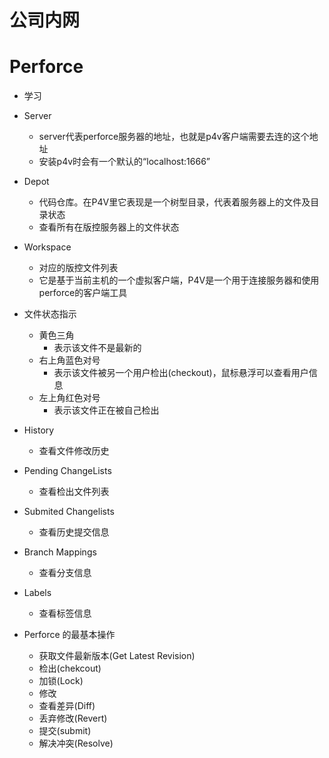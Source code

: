 # 公司内网

# Perforce
- 学习
- Server
  - server代表perforce服务器的地址，也就是p4v客户端需要去连的这个地址
  - 安装p4v时会有一个默认的“localhost:1666”
- Depot
  - 代码仓库。在P4V里它表现是一个树型目录，代表着服务器上的文件及目录状态
  - 查看所有在版控服务器上的文件状态

- Workspace
  - 对应的版控文件列表
  - 它是基于当前主机的一个虚拟客户端，P4V是一个用于连接服务器和使用perforce的客户端工具

- 文件状态指示
  - 黄色三角
    - 表示该文件不是最新的
  - 右上角蓝色对号
    - 表示该文件被另一个用户检出(checkout)，鼠标悬浮可以查看用户信息
  - 左上角红色对号
    - 表示该文件正在被自己检出
- History
  - 查看文件修改历史
- Pending ChangeLists
  - 查看检出文件列表
- Submited Changelists
  -  查看历史提交信息
- Branch Mappings
  - 查看分支信息
- Labels
  - 查看标签信息


- Perforce 的最基本操作
  - 获取文件最新版本(Get Latest Revision)
  - 检出(chekcout)
  - 加锁(Lock)
  - 修改
  - 查看差异(Diff)
  - 丢弃修改(Revert)
  - 提交(submit)
  - 解决冲突(Resolve)
